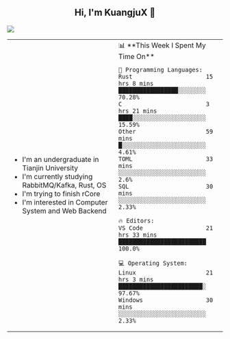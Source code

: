 <h2 align="center"> Hi, I'm KuangjuX 👋 </h2>
<p><img src="https://w.wallhaven.cc/full/nz/wallhaven-nz1e8j.jpg"></p>
<table>
    <tr>
        <td valign="center" width="50%">
            <ul>
                <li>I'm an undergraduate in Tianjin University</li>
                <li>I'm currently studying RabbitMQ/Kafka, Rust, OS</li>
                <li>I'm trying to finish rCore</li>
                <li>I'm interested in Computer System and Web Backend</li>
            </ul>
        </td>
       <td valign="top" width="50%">
<!--START_SECTION:waka-->
📊 **This Week I Spent My Time On** 

```text
💬 Programming Languages: 
Rust                     15 hrs 8 mins       █████████████████░░░░░░░░   70.28% 
C                        3 hrs 21 mins       ████░░░░░░░░░░░░░░░░░░░░░   15.59% 
Other                    59 mins             █░░░░░░░░░░░░░░░░░░░░░░░░   4.61% 
TOML                     33 mins             ░░░░░░░░░░░░░░░░░░░░░░░░░   2.6% 
SQL                      30 mins             ░░░░░░░░░░░░░░░░░░░░░░░░░   2.33%

🔥 Editors: 
VS Code                  21 hrs 33 mins      █████████████████████████   100.0%

💻 Operating System: 
Linux                    21 hrs 3 mins       ████████████████████████░   97.67% 
Windows                  30 mins             ░░░░░░░░░░░░░░░░░░░░░░░░░   2.33%

```


<!--END_SECTION:waka-->
</td></tr>
</table>
